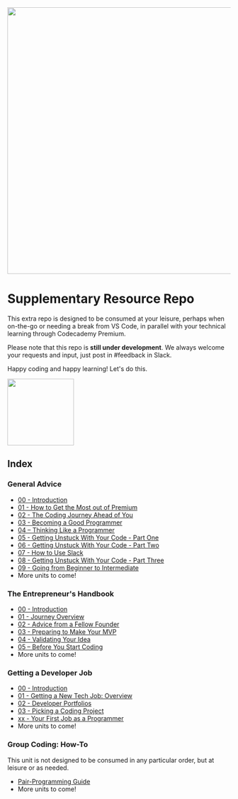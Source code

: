<img src="https://codecademy-images.s3.amazonaws.com/premium/premium-logo-blue.png" width="600"/>

# Supplementary Resource Repo

This extra repo is designed to be consumed at your leisure, perhaps when on-the-go or needing a break from VS Code, in parallel with your technical learning through Codecademy Premium.

Please note that this repo is **still under development**.  We always welcome your requests and input, just post in #feedback in Slack.

Happy coding and happy learning!  Let's do this.

<img src="https://i.imgur.com/R7ncGUI.png" width="150"/>

## Index

### General Advice

* [00 - Introduction](https://github.com/codecademy-coaches/premium-supplemental-repo/blob/master/general-advice/00-introduction.md)
* [01 - How to Get the Most out of Premium](https://github.com/codecademy-coaches/premium-supplemental-repo/blob/master/general-advice/01-get-the-most-from-premium.md)
* [02 - The Coding Journey Ahead of You](https://github.com/codecademy-coaches/premium-supplemental-repo/blob/master/general-advice/02-the-coding-journey.md)
* [03 - Becoming a Good Programmer](https://github.com/codecademy-coaches/premium-supplemental-repo/blob/master/general-advice/03-becoming-a-good-programmer.md)
* [04 – Thinking Like a Programmer](https://github.com/codecademy-coaches/premium-supplemental-repo/blob/master/general-advice/04-thinking-like-a-programmer.md)
* [05 - Getting Unstuck With Your Code - Part One](https://github.com/codecademy-coaches/premium-supplemental-repo/blob/master/general-advice/05-getting-unstuck-part-one.md)
* [06 - Getting Unstuck With Your Code - Part Two](https://github.com/codecademy-coaches/premium-supplemental-repo/blob/master/general-advice/06-getting-unstuck-part-two.md)
* [07 - How to Use Slack](https://github.com/codecademy-coaches/premium-supplemental-repo/blob/master/general-advice/07-how-to-use-slack.md)
* [08 - Getting Unstuck With Your Code - Part Three](https://github.com/codecademy-coaches/premium-supplemental-repo/blob/master/general-advice/08-getting-unstuck-part-three.md)
* [09 - Going from Beginner to Intermediate](https://github.com/codecademy-coaches/premium-supplemental-repo/blob/master/general-advice/09-going-from-beginner-to-intermediate.md)
* More units to come!


### The Entrepreneur's Handbook
* [00 - Introduction](https://github.com/codecademy-coaches/premium-supplemental-repo/blob/master/entrepreneurship/00-introduction.md)
* [01 - Journey Overview](https://github.com/codecademy-coaches/premium-supplemental-repo/blob/master/entrepreneurship/01-journey-overview.md)
* [02 - Advice from a Fellow Founder](https://github.com/codecademy-coaches/premium-supplemental-repo/blob/master/entrepreneurship/02-advice-from-a-fellow-founder.md)
* [03 - Preparing to Make Your MVP](https://github.com/codecademy-coaches/premium-supplemental-repo/blob/master/entrepreneurship/03-preparing-to-make-your-mvp.md)
* [04 - Validating Your Idea](https://github.com/codecademy-coaches/premium-supplemental-repo/blob/master/entrepreneurship/04-validating-your-idea.md)
* [05 – Before You Start Coding](https://github.com/codecademy-coaches/premium-supplemental-repo/blob/master/entrepreneurship/05-before-you-start-coding.md)
* More units to come!

### Getting a Developer Job
* [00 - Introduction](https://github.com/codecademy-coaches/premium-supplemental-repo/blob/master/getting-a-developer-job/00-introduction.md)
* [01 - Getting a New Tech Job: Overview](https://github.com/codecademy-coaches/premium-supplemental-repo/blob/master/getting-a-developer-job/01-getting-a-new-tech-job-overview.md)
* [02 - Developer Portfolios](https://github.com/codecademy-coaches/premium-supplemental-repo/blob/master/getting-a-developer-job/02-developer-portfolios.md)
* [03 - Picking a Coding Project](https://github.com/codecademy-coaches/premium-supplemental-repo/blob/master/getting-a-developer-job/03-picking-a-coding-project.md)
* [xx - Your First Job as a Programmer](https://github.com/codecademy-coaches/premium-supplemental-repo/blob/master/getting-a-developer-job/xx-your-first-job-as-a-programmer.md)
* More units to come!

### Group Coding: How-To
This unit is not designed to be consumed in any particular order, but at leisure or as needed.
* [Pair-Programming Guide](https://github.com/codecademy-coaches/premium-supplemental-repo/blob/master/group-coding-how-to/pair-programming-guide.md)
* More units to come!
